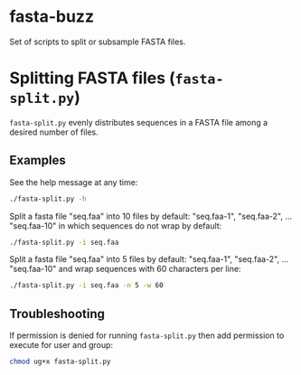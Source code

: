 # fasta-buzz
Set of scripts to split or subsample FASTA files.

# Splitting FASTA files (`fasta-split.py`)
`fasta-split.py` evenly distributes sequences in a FASTA file among a desired number of files.

## __Examples__ 

See the help message at any time:
``` bash
./fasta-split.py -h
```

Split a fasta file "seq.faa" into 10 files by default: "seq.faa-1", "seq.faa-2", ... "seq.faa-10" in which
sequences do not wrap by default:
``` bash
./fasta-split.py -i seq.faa
```

Split a fasta file "seq.faa" into 5 files by default: "seq.faa-1", "seq.faa-2", ... "seq.faa-10" and
wrap sequences with 60 characters per line:
``` bash
./fasta-split.py -i seq.faa -n 5 -w 60
```

## __Troubleshooting__ 

If permission is denied for running `fasta-split.py` then add permission to execute for user and group:
``` bash
chmod ug+x fasta-split.py
```

